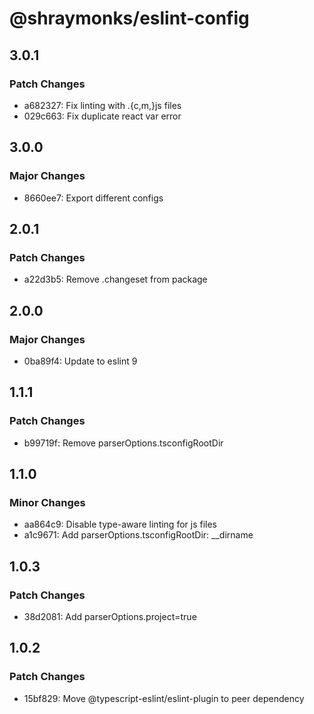 # @shraymonks/eslint-config

## 3.0.1

### Patch Changes

- a682327: Fix linting with .{c,m,}js files
- 029c663: Fix duplicate react var error

## 3.0.0

### Major Changes

- 8660ee7: Export different configs

## 2.0.1

### Patch Changes

- a22d3b5: Remove .changeset from package

## 2.0.0

### Major Changes

- 0ba89f4: Update to eslint 9

## 1.1.1

### Patch Changes

- b99719f: Remove parserOptions.tsconfigRootDir

## 1.1.0

### Minor Changes

- aa864c9: Disable type-aware linting for js files
- a1c9671: Add parserOptions.tsconfigRootDir: \_\_dirname

## 1.0.3

### Patch Changes

- 38d2081: Add parserOptions.project=true

## 1.0.2

### Patch Changes

- 15bf829: Move @typescript-eslint/eslint-plugin to peer dependency
